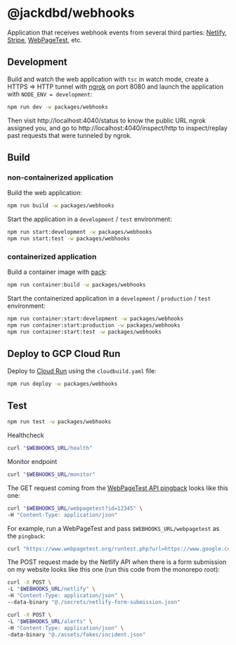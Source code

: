 # @jackdbd/webhooks

Application that receives webhook events from several third parties: [Netlify](https://docs.netlify.com/site-deploys/post-processing/form-detection/#outgoing-webhooks), [Stripe](https://stripe.com/docs/webhooks), [WebPageTest](https://docs.webpagetest.org/api/reference), etc.

## Development

Build and watch the web application with `tsc` in watch mode, create a HTTPS => HTTP tunnel with [ngrok](https://ngrok.com/) on port 8080 and launch the application with `NODE_ENV = development`:

```sh
npm run dev -w packages/webhooks
```

Then visit http://localhost:4040/status to know the public URL ngrok assigned you, and go to http://localhost:4040/inspect/http to inspect/replay past requests that were tunneled by ngrok.

## Build

### non-containerized application

Build the web application:

```sh
npm run build -w packages/webhooks
```

Start the application in a `development` / `test` environment:

```sh
npm run start:development -w packages/webhooks
npm run start:test -w packages/webhooks
```

### containerized application

Build a container image with [pack](https://buildpacks.io/docs/tools/pack):

```sh
npm run container:build -w packages/webhooks
```

Start the containerized application in a `development` / `production` / `test` environment:

```sh
npm run container:start:development -w packages/webhooks
npm run container:start:production -w packages/webhooks
npm run container:start:test -w packages/webhooks
```

## Deploy to GCP Cloud Run

Deploy to [Cloud Run](https://console.cloud.google.com/run?project=prj-kitchen-sink) using the `cloudbuild.yaml` file:

```sh
npm run deploy -w packages/webhooks
```

## Test

```sh
npm run test -w packages/webhooks
```

Healthcheck

```sh
curl "$WEBHOOKS_URL/health"
```

Monitor endpoint

```sh
curl "$WEBHOOKS_URL/monitor"
```

The GET request coming from the [WebPageTest API pingback](https://docs.webpagetest.org/api/reference/#full-list-of-parameters) looks like this one:

```sh
curl "$WEBHOOKS_URL/webpagetest?id=12345" \
-H "Content-Type: application/json"
```

For example, run a WebPageTest and pass `$WEBHOOKS_URL/webpagetest` as the `pingback`:

```sh
curl "https://www.webpagetest.org/runtest.php?url=https://www.google.com/&k=${WEBPAGETEST_API_KEY}&pingback=${WEBHOOKS_URL}/webpagetest&f=json" | jq
```

The POST request made by the Netlify API when there is a form submission on my website looks like this one (run this code from the monorepo root):

```sh
curl -X POST \
-L "$WEBHOOKS_URL/netlify" \
-H "Content-Type: application/json" \
--data-binary "@./secrets/netlify-form-submission.json"
```

```sh
curl -X POST \
-L "$WEBHOOKS_URL/alerts" \
-H "Content-Type: application/json" \
-data-binary "@./assets/fakes/incident.json"
```
